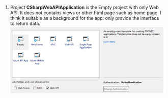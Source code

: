 1. Project **CSharpWebAPIApplication** is the Empty project with only Web API. It does not contains views or other html page such as home page. I think it suitable as a background for the app: only provide the interface to return data.
![CSharpWebAPIApplication](https://github.com/lvjianjunljj/CSharpWebDemo/blob/master/info_img/CSharpWebAPIApplication.png)